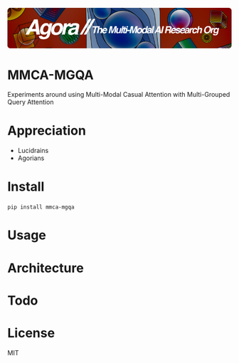 [![Multi-Modality](agorabanner.png)](https://discord.gg/qUtxnK2NMf)

# MMCA-MGQA
Experiments around using Multi-Modal Casual Attention with Multi-Grouped Query Attention


# Appreciation
* Lucidrains
* Agorians


# Install
`pip install mmca-mgqa`

# Usage

# Architecture

# Todo


# License
MIT
